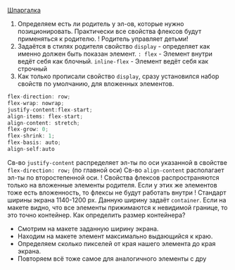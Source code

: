 [Шпаргалка](https://tpverstak.ru/flex-cheatsheet/)
1. Определяем есть ли родитель у эл-ов, которые нужно позиционировать.
    Практически все свойства флексов будут применяться к родителю.
    ! Родитель управляет детьми!
2. Задаётся в стилях родителя свойство  `display` - определяет как именно должен быть показан элемент.
   `: flex` - Элемент внутри ведёт себя как блочный.
   `inline-flex` - Элемент ведёт себя как строчный
3. Как только прописали свойство `display`, сразу установился набор свойств по умолчанию, для вложенных элементов.
```js
flex-direction: row;
flex-wrap: nowrap;
justify-content:flex-start;
align-items: flex-start;
align-content: stretch;
flex-grow: 0;
flex-shrink: 1;
flex-basis: auto;
align-self:auto
```

Св-во `justify-content` распределяет эл-ты по оси указанной в свойстве `flex-direction: row;` (по главной оси)
Св-во `align-content` располагает эл-ты по второстепенной оси.
! Свойства флексов распространяются только на вложенные элементы родителя. Если у этих же элементов тоже есть вложенность, то флексы не будут работать внутри !
Стандарт ширины экрана 1140-1200 px.  Данную ширину задаёт `container`. Если на макете видно, что все элементы прижимаются к невидимой границе, то это точно контейнер.
Как определить размер контейнера?
- Смотрим на макете заданную ширину экрана. 
- Находим на макете элемент максимально выдающийся к краю.
- Определяем сколько пикселей от края нашего элемента до края экрана.
- Повторяем всё тоже самое для аналогичного элементы с дру

